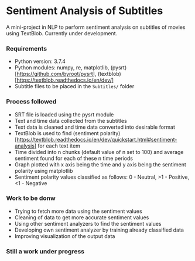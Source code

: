 # Sentiment Analysis of Subtitles
A mini-project in NLP to perform sentiment analysis on subtitles of movies using TextBlob. Currently under development.

### Requirements
- Python version: 3.7.4
- Python modules: numpy, re, matplotlib, (pysrt)[https://github.com/byroot/pysrt], (textblob)[https://textblob.readthedocs.io/en/dev/]
- Subtitle files to be placed in the ```Subtitles/``` folder

### Process followed
- SRT file is loaded using the pysrt module
- Text and time data collected from the subtitles
- Text data is cleaned and time data converted into desirable format
- TextBlob is used to find (sentiment polarity)[https://textblob.readthedocs.io/en/dev/quickstart.html#sentiment-analysis] for each text item
- Time divided into n chunks (default value of n set to 100) and average sentiment found for each of these n time periods
- Graph plotted with x axis being the time and y axis being the sentiment polarity using matplotlib
- Sentiment polarity values classified as follows: 0 - Neutral, >1 - Positive, <1 - Negative

### Work to be donw
- Trying to fetch more data using the sentiment values
- Cleaning of data to get more accurate sentiment values
- Using other sentiment analyzers to find the sentiment values
- Developing own sentiment analyzer by training already classified data
- Improving visualization of the output data

### Still a work under progress
